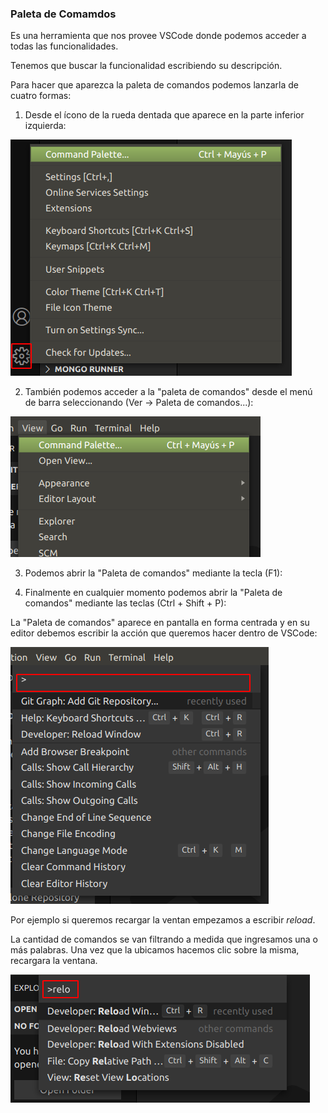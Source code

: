 ### Paleta de Comamdos

Es una herramienta que nos provee VSCode donde podemos acceder a todas las funcionalidades.

Tenemos que buscar la funcionalidad escribiendo su descripción.

Para hacer que aparezca la paleta de comandos podemos lanzarla de cuatro formas:

1. Desde el ícono de la rueda dentada que aparece en la parte inferior izquierda:

![paleta de comandos](img/paletaComandos.png)

2. También podemos acceder a la "paleta de comandos" desde el menú de barra seleccionando (Ver -> Paleta de comandos...):

![paleta de comandos](img/paletaComandos2.png)

3. Podemos abrir la "Paleta de comandos" mediante la tecla (F1):

4. Finalmente en cualquier momento podemos abrir la "Paleta de comandos" mediante las teclas (Ctrl + Shift + P):

La "Paleta de comandos" aparece en pantalla en forma centrada y en su editor debemos escribir la acción que queremos hacer dentro de VSCode:

![paleta de comandos](img/paletaComandos3.png)

Por ejemplo si queremos recargar la ventan empezamos a escribir *reload*.

La cantidad de comandos se van filtrando a medida que ingresamos una o más palabras. Una vez que la ubicamos hacemos clic sobre la misma, recargara la ventana.

![paleta de comandos](img/paletaComandos4.png)
